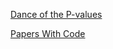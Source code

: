 [Dance of the P-values](https://www.youtube.com/watch?v=ez4DgdurRPg)

[Papers With Code](https://portal.paperswithcode.com/)
